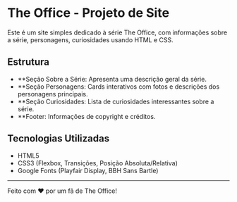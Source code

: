 # The Office - Projeto de Site

Este é um site simples dedicado à série The Office, com informações sobre a série, personagens, curiosidades usando HTML e CSS.

## Estrutura

- **Seção Sobre a Série: Apresenta uma descrição geral da série.
- **Seção Personagens: Cards interativos com fotos e descrições dos personagens principais.
- **Seção Curiosidades: Lista de curiosidades interessantes sobre a série.
- **Footer: Informações de copyright e créditos.

## Tecnologias Utilizadas

- HTML5
- CSS3 (Flexbox, Transições, Posição Absoluta/Relativa)
- Google Fonts (Playfair Display, BBH Sans Bartle)

---

Feito com ❤️ por um fã de The Office!
